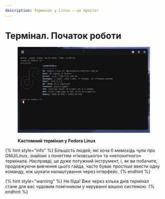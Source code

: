```yaml
---
description: Термінал у Linux — це просто!
---
```


# Термінал. Початок роботи

<figure><img src="../../../.gitbook/assets/image (3) (1).png" alt=""><figcaption><p><strong>Кастомний термінал у Fedora Linux</strong></p></figcaption></figure>

{% hint style="info" %}
Більшість людей, які хоча б мимохідь чули про GNU/Linux, знайомі з поняттям «гіковського» та «непохитного» термінала. Насправді, це дуже потужний інструмент, і, як ви побачите, продовжуючи вивчення цього гайда, часто буває простіше ввести одну команду, ніж шукати налаштування через інтерфейс.
{% endhint %}

{% hint style="warning" %}
Не біда! Вже через кілька днів термінал стане для вас чудовим помічником у керуванні вашою системою.
{% endhint %}
